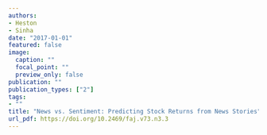```yaml
---
authors:
- Heston
- Sinha
date: "2017-01-01"
featured: false
image:
  caption: ""
  focal_point: ""
  preview_only: false
publication: ""
publication_types: ["2"]
tags:
- ""
title: "News vs. Sentiment: Predicting Stock Returns from News Stories"
url_pdf: https://doi.org/10.2469/faj.v73.n3.3
---
```

